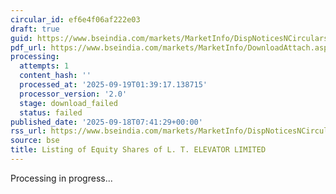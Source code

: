 ```yaml
---
circular_id: ef6e4f06af222e03
draft: true
guid: https://www.bseindia.com/markets/MarketInfo/DispNoticesNCirculars.aspx?Noticeid={C327A021-C727-4203-AC86-75CAE0CB47BF}&noticeno=20250918-5&dt=09/18/2025&icount=5&totcount=63&flag=0
pdf_url: https://www.bseindia.com/markets/MarketInfo/DownloadAttach.aspx?id=20250918-5&attachedId=
processing:
  attempts: 1
  content_hash: ''
  processed_at: '2025-09-19T01:39:17.138715'
  processor_version: '2.0'
  stage: download_failed
  status: failed
published_date: '2025-09-18T07:41:29+00:00'
rss_url: https://www.bseindia.com/markets/MarketInfo/DispNoticesNCirculars.aspx?Noticeid={C327A021-C727-4203-AC86-75CAE0CB47BF}&noticeno=20250918-5&dt=09/18/2025&icount=5&totcount=63&flag=0
source: bse
title: Listing of Equity Shares of L. T. ELEVATOR LIMITED
---
```


Processing in progress...